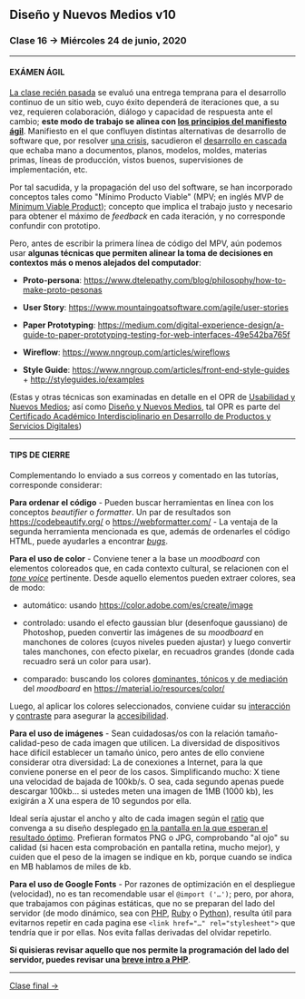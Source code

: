 ## Diseño y Nuevos Medios v10 

### Clase 16 → Miércoles 24 de junio, 2020

- - - - - - - - -

#### EXÁMEN ÁGIL

[La clase recién pasada](https://github.com/profesorfaco/dno037-2020/tree/gh-pages/clase-15) se evaluó una entrega temprana para el desarrollo continuo de un sitio web, cuyo éxito dependerá de iteraciones que, a su vez, requieren colaboración, diálogo y capacidad de respuesta ante el cambio; **este modo de trabajo se alinea con [los principios del manifiesto ágil](https://agilemanifesto.org/iso/es/principles.html)**. Manifiesto en el que confluyen distintas alternativas de desarrollo de software que, por resolver [una crisis](https://es.wikipedia.org/wiki/Crisis_del_software), sacudieron el [desarrollo en cascada](https://es.wikipedia.org/wiki/Desarrollo_en_cascada) que echaba mano a documentos, planos, modelos, moldes, materias primas, líneas de producción, vistos buenos, supervisiones de implementación, etc.

Por tal sacudida, y la propagación del uso del software, se han incorporado conceptos tales como "Mínimo Producto Viable" (MPV; en inglés MVP de [Minimum Viable Product](https://www.youtube.com/watch?v=ixpphYTDiOM)); concepto que implica el trabajo justo y necesario para obtener el máximo de *feedback* en cada iteración, y no corresponde confundir con prototipo.

Pero, antes de escribir la primera línea de código del MPV, aún podemos usar **algunas técnicas que permiten alinear la toma de decisiones en contextos más o menos alejados del computador**:

- **Proto-persona**: https://www.dtelepathy.com/blog/philosophy/how-to-make-proto-pesonas

- **User Story**: https://www.mountaingoatsoftware.com/agile/user-stories

- **Paper Prototyping**: https://medium.com/digital-experience-design/a-guide-to-paper-prototyping-testing-for-web-interfaces-49e542ba765f

- **Wireflow**: https://www.nngroup.com/articles/wireflows

- **Style Guide**: https://www.nngroup.com/articles/front-end-style-guides + http://styleguides.io/examples

(Estas y otras técnicas son examinadas en detalle en el OPR de [Usabilidad y Nuevos Medios](http://catalogo.uc.cl/index.php?tmpl=component&option=com_catalogo&view=programa&sigla=dno046); así como [Diseño y Nuevos Medios](https://github.com/profesorfaco/dno037-2020/blob/gh-pages/README.md), tal OPR es parte del [Certificado Académico Interdisciplinario en Desarrollo de Productos y Servicios Digitales](http://formaciongeneral.uc.cl/certificados-academicos/interdisciplinarios/arquitectura-diseno-y-estudios-urbanos/escuela-de-diseno/desarrollo-de-productos-y-servicios-digitales))

- - - - - - - - - - - - - - - - - - - - - - - - - -

#### TIPS DE CIERRE

Complementando lo enviado a sus correos y comentado en las tutorías, corresponde considerar:

**Para ordenar el código** - Pueden buscar herramientas en línea con los conceptos *beautifier*  o *formatter*. Un par de resultados son https://codebeautify.org/ o https://webformatter.com/ - La ventaja de la segunda herramienta mencionada es que, además de ordenarles el código HTML, puede ayudarles a encontrar [*bugs*](https://es.wikipedia.org/wiki/Error_de_software).

**Para el uso de color** - Conviene tener a la base un *moodboard* con elementos coloreados que, en cada contexto cultural, se relacionen con el [*tone voice*](https://www.nngroup.com/videos/establishing-tone-voice/) pertinente. Desde aquello elementos pueden extraer colores, sea de modo:

- automático: usando https://color.adobe.com/es/create/image

- controlado: usando el efecto gaussian blur (desenfoque gaussiano) de Photoshop, pueden convertir las imágenes de su *moodboard* en manchones de colores (cuyos niveles pueden ajustar) y luego convertir tales manchones, con efecto pixelar, en recuadros grandes (donde cada recuadro será un color para usar). 

- comparado: buscando los colores [dominantes, tónicos y de mediación](http://proyectacolor.cl/percepcion-del-color/armonias-de-color/) del *moodboard* en https://material.io/resources/color/

Luego, al aplicar los colores seleccionados, conviene cuidar su [interacción](http://proyectacolor.cl/percepcion-del-color/interaccion-del-color/) y [contraste](http://www.proyectacolor.cl/percepcion-del-color/visibilidad-y-legibilidad/) para asegurar la [accesibilidad](https://webdesign.tutsplus.com/es/articles/accessibility-basics-designing-for-visual-impairment--cms-27634).

**Para el uso de imágenes** - Sean cuidadosas/os con la relación tamaño-calidad-peso de cada imagen que utilicen. La diversidad de dispositivos hace difícil establecer un tamaño único, pero antes de ello conviene considerar otra diversidad: La de conexiones a Internet, para la que conviene ponerse en el peor de los casos. Simplificando mucho: X tiene una velocidad de bajada de 100kb/s. O sea, cada segundo apenas puede descargar 100kb… si ustedes meten una imagen de 1MB (1000 kb), les exigirán a X una espera de 10 segundos por ella. 

Ideal sería ajustar el ancho y alto de cada imagen según el [ratio](https://es.wikipedia.org/wiki/Relaci%C3%B3n_de_aspecto) que convenga a su diseño desplegado [en la pantalla en la que esperan el resultado óptimo](http://screensiz.es/). Prefieran formatos PNG o JPG, comprobando "al ojo" su calidad (si hacen esta comprobación en pantalla retina, mucho mejor), y cuiden que el peso de la imagen se indique en kb, porque cuando se indica en MB hablamos de miles de kb.

**Para el uso de Google Fonts** - Por razones de optimización en el despliegue (velocidad), no es tan recomendable usar el `@import ('…')`; pero, por ahora, que trabajamos con páginas estáticas, que no se preparan del lado del servidor (de modo dinámico, sea con [PHP](https://www.php.net/manual/es/intro-whatis.php), [Ruby](https://www.ruby-lang.org/es/documentation/) o [Python](https://www.python.org/about/)), resulta útil para evitarnos repetir en cada pagina ese `<link href="…" rel="stylesheet">` que tendría que ir por ellas. Nos evita fallas derivadas del olvidar repetirlo.

**Si quisieras revisar aquello que nos permite la programación del lado del servidor, puedes revisar una [breve intro a PHP](https://github.com/profesorfaco/dno037-2020/tree/gh-pages/clase-php)**.

- - - - - - - - - - - - - - - - - - - - - - - - - -

[Clase final &rarr;](https://github.com/profesorfaco/dno037-2020/tree/gh-pages/clase-17)


